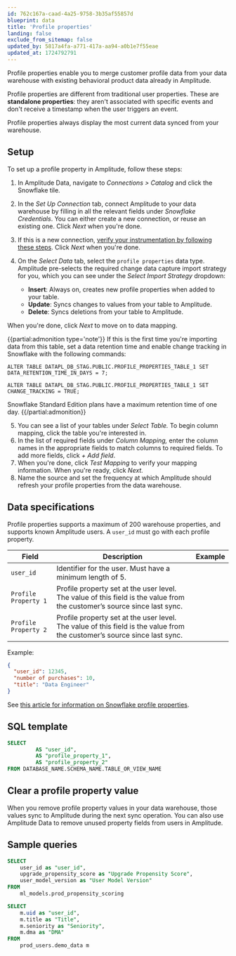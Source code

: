 ```yaml
---
id: 762c167a-caad-4a25-9758-3b35af55857d
blueprint: data
title: 'Profile properties'
landing: false
exclude_from_sitemap: false
updated_by: 5817a4fa-a771-417a-aa94-a0b1e7f55eae
updated_at: 1724792791
---
```

Profile properties enable you to merge customer profile data from your data warehouse with existing behavioral product data already in Amplitude. 

Profile properties are different from traditional user properties. These are **standalone properties**: they aren't associated with specific events and don't receive a timestamp when the user triggers an event.

Profile properties always display the most current data synced from your warehouse.

## Setup

To set up a profile property in Amplitude, follow these steps:

1. In Amplitude Data, navigate to *Connections > Catalog* and click the Snowflake tile.
2. In the *Set Up Connection* tab, connect Amplitude to your data warehouse by filling in all the relevant fields under *Snowflake Credentials*. You can either create a new connection, or reuse an existing one. Click *Next* when you're done.
3. If this is a new connection, [verify your instrumentation by following these steps](/docs/data/source-catalog/snowflake). Click *Next* when you're done.
4. On the *Select Data* tab, select the `profile properties` data type. Amplitude pre-selects the required change data capture import strategy for you, which you can see under the *Select Import Strategy* dropdown:

    * **Insert**: Always on, creates new profile properties when added to your table.
    * **Update**: Syncs changes to values from your table to Amplitude.
    * **Delete**: Syncs deletions from your table to Amplitude.

When you're done, click *Next* to move on to data mapping.

{{partial:admonition type='note'}}
If this is the first time you're importing data from this table, set a data retention time and enable change tracking in Snowflake with the following commands:

```
ALTER TABLE DATAPL_DB_STAG.PUBLIC.PROFILE_PROPERTIES_TABLE_1 SET DATA_RETENTION_TIME_IN_DAYS = 7;

ALTER TABLE DATAPL_DB_STAG.PUBLIC.PROFILE_PROPERTIES_TABLE_1 SET CHANGE_TRACKING = TRUE;
```
Snowflake Standard Edition plans have a maximum retention time of one day.
{{/partial:admonition}}

5. You can see a list of your tables under *Select Table.* To begin column mapping, click the table you're interested in.
6. In the list of required fields under *Column Mapping,* enter the column names in the appropriate fields to match columns to required fields. To add more fields, click *+ Add field*. 
7. When you're done, click *Test Mapping* to verify your mapping information. When you're ready, click *Next.*
8. Name the source and set the frequency at which Amplitude should refresh your profile properties from the data warehouse.

## Data specifications

Profile properties supports a maximum of 200 warehouse properties, and supports known Amplitude users. A `user_id` must go with each profile property.

| Field               | Description                                                                                                                   | Example                  |
| ------------------- | ----------------------------------------------------------------------------------------------------------------------------- | ------------------------ |
| `user_id`             | Identifier for the user. Must have a minimum length of 5.                                                                     | 
| `Profile Property 1`  | Profile property set at the user level. The value of this field is the value from the customer’s source since last sync. |
| `Profile Property 2` | Profile property set at the user level. The value of this field is the value from the customer’s source since last sync. |

Example:
```json
{
  "user_id": 12345,
  "number of purchases": 10,
  "title": "Data Engineer"
}
```

See [this article for information on Snowflake profile properties](/docs/data/source-catalog/snowflake#profile-properties).

## SQL template

```sql
SELECT
         AS "user_id",
         AS "profile_property_1",
         AS "profile_property_2"
FROM DATABASE_NAME.SCHEMA_NAME.TABLE_OR_VIEW_NAME
```

## Clear a profile property value

When you remove profile property values in your data warehouse, those values sync to Amplitude during the next sync operation. You can also use Amplitude Data to remove unused property fields from users in Amplitude.

## Sample queries

```sql
SELECT 
	user_id as "user_id",
	upgrade_propensity_score as "Upgrade Propensity Score",
	user_model_version as "User Model Version"
FROM
	ml_models.prod_propensity_scoring
```

```sql
SELECT 
	m.uid as "user_id",
	m.title as "Title",
	m.seniority as "Seniority",
	m.dma as "DMA"
FROM
	prod_users.demo_data m
```